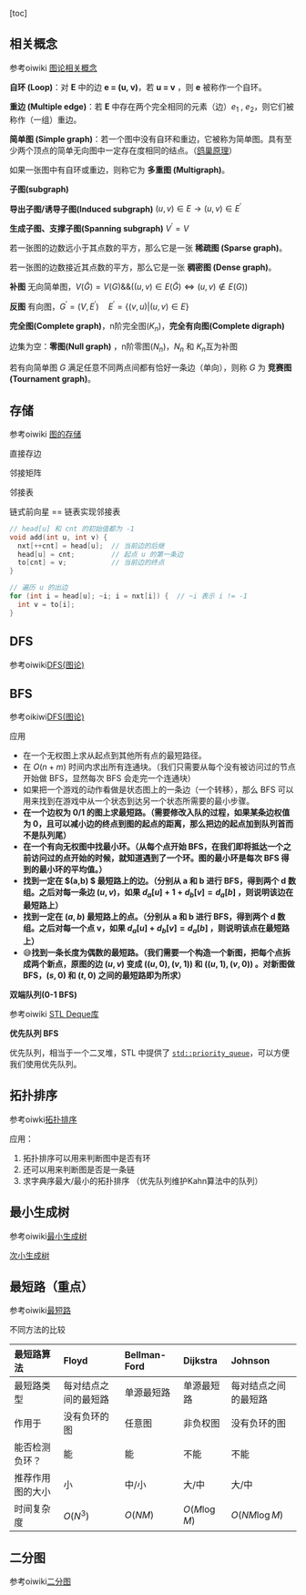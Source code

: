 [toc]

## 相关概念

参考oiwiki [图论相关概念](https://oi-wiki.org/graph/concept/)

**自环 (Loop)**：对 **E** 中的边 **e = (u, v)**，若 **u = v** ，则 **e** 被称作一个自环。

**重边 (Multiple edge)**：若 **E** 中存在两个完全相同的元素（边）$e_1$ , $e_2$，则它们被称作（一组）重边。

**简单图 (Simple graph)**：若一个图中没有自环和重边，它被称为简单图。具有至少两个顶点的简单无向图中一定存在度相同的结点。（[鸽巢原理](https://oi-wiki.org/math/combinatorics/drawer-principle/)）

如果一张图中有自环或重边，则称它为 **多重图 (Multigraph)**。

**子图(subgraph)**

**导出子图/诱导子图(Induced subgraph)** $(u,v)\in E \rightarrow (u,v)\in E^{\prime}$

**生成子图、支撑子图(Spanning subgraph)**  $V^{\prime} = V$

若一张图的边数远小于其点数的平方，那么它是一张 **稀疏图 (Sparse graph)**。

若一张图的边数接近其点数的平方，那么它是一张 **稠密图 (Dense graph)**。

**补图** 无向简单图，$V(\bar{G}) = V(G) \&\&((u,v) \in E(\bar{G}) \iff (u,v) \notin E(G))$

**反图** 有向图，$G^{\prime} = (V, E^{\prime}) \quad E^{\prime}=\{(v,u)|(u,v)\in E \}$

**完全图(Complete graph)**，n阶完全图($K_n$)，**完全有向图(Complete digraph)**

边集为空：**零图(Null graph)** ，n阶零图($N_n$)，$N_n$ 和 $K_n$互为补图

若有向简单图 $G$ 满足任意不同两点间都有恰好一条边（单向），则称 $G$ 为 **竞赛图 (Tournament graph)**。

## 存储

参考oiwiki [图的存储](https://oi-wiki.org/graph/save/)

直接存边

邻接矩阵

邻接表

链式前向星 == 链表实现邻接表

```c++
// head[u] 和 cnt 的初始值都为 -1
void add(int u, int v) {
  nxt[++cnt] = head[u];  // 当前边的后继
  head[u] = cnt;         // 起点 u 的第一条边
  to[cnt] = v;           // 当前边的终点
}

// 遍历 u 的出边
for (int i = head[u]; ~i; i = nxt[i]) {  // ~i 表示 i != -1
  int v = to[i];
}
```

##  DFS

参考oiwiki[DFS(图论)](https://oi-wiki.org/graph/dfs/)

## BFS

参考oikiwi[DFS(图论)](https://oi-wiki.org/graph/bfs/)

应用

- 在一个无权图上求从起点到其他所有点的最短路径。
- 在 $O(n + m)$ 时间内求出所有连通块。（我们只需要从每个没有被访问过的节点开始做 BFS，显然每次 BFS 会走完一个连通块）
- 如果把一个游戏的动作看做是状态图上的一条边（一个转移），那么 BFS 可以用来找到在游戏中从一个状态到达另一个状态所需要的最小步骤。
- **在一个边权为 0/1 的图上求最短路。（需要修改入队的过程，如果某条边权值为 0，且可以减小边的终点到图的起点的距离，那么把边的起点加到队列首而不是队列尾）**
- **在一个有向无权图中找最小环。（从每个点开始 BFS，在我们即将抵达一个之前访问过的点开始的时候，就知道遇到了一个环。图的最小环是每次 BFS 得到的最小环的平均值。）**
- **找到一定在 $(a,b) $ 最短路上的边。（分别从 a 和 b 进行 BFS，得到两个 d 数组。之后对每一条边 $(u,v)$，如果 $d_a[u] + 1 + d_b[v] = d_a[b]$ ，则说明该边在最短路上）**
- **找到一定在 $(a,b)$ 最短路上的点。（分别从 a 和 b 进行 BFS，得到两个 d 数组。之后对每一个点 v，如果 $d_a[u] + d_b[v] = d_a[b]$ ，则说明该点在最短路上）**
- :sweat_smile:**找到一条长度为偶数的最短路。（我们需要一个构造一个新图，把每个点拆成两个新点，原图的边 $(u,v)$ 变成 $((u,0),(v,1))$ 和 $((u,1),(v,0))$ 。对新图做 BFS，$(s,0)$ 和 $(t,0)$ 之间的最短路即为所求）**

**双端队列(0-1 BFS)**

参考oiwiki [STL Deque库](https://oi-wiki.org/lang/csl/sequence-container/#deque)

**优先队列 BFS**

优先队列，相当于一个二叉堆，STL 中提供了 [`std::priority_queue`](https://oi-wiki.org/lang/csl/container-adapter/#_13)，可以方便我们使用优先队列。

## 拓扑排序

参考oiwki[拓扑排序](https://oi-wiki.org/graph/topo/)

应用：

1. 拓扑排序可以用来判断图中是否有环
2. 还可以用来判断图是否是一条链
3. 求字典序最大/最小的拓扑排序 （优先队列维护Kahn算法中的队列）

## 最小生成树

参考oiwiki[最小生成树](https://oi-wiki.org/graph/mst/)

[次小生成树](https://oi-wiki.org/graph/mst/#_9)

## 最短路（重点）

参考oiwiki[最短路](https://oi-wiki.org/graph/shortest-path/)

不同方法的比较

| 最短路算法       | Floyd                | Bellman-Ford | Dijkstra     | Johnson              |
| :--------------- | :------------------- | :----------- | :----------- | :------------------- |
| 最短路类型       | 每对结点之间的最短路 | 单源最短路   | 单源最短路   | 每对结点之间的最短路 |
| 作用于           | 没有负环的图         | 任意图       | 非负权图     | 没有负环的图         |
| 能否检测负环？   | 能                   | 能           | 不能         | 不能                 |
| 推荐作用图的大小 | 小                   | 中/小        | 大/中        | 大/中                |
| 时间复杂度       | $O(N^3)$             | $O(NM)$      | $O(M\log M)$ | $O(NM\log M)$        |

## 二分图

参考oiwiki[二分图](https://oi-wiki.org/graph/bi-graph/)
















